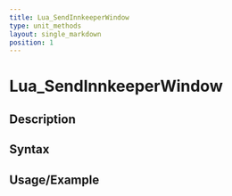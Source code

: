 ```yaml
---
title: Lua_SendInnkeeperWindow
type: unit_methods
layout: single_markdown
position: 1
---
```


# Lua_SendInnkeeperWindow

## Description

## Syntax

## Usage/Example


